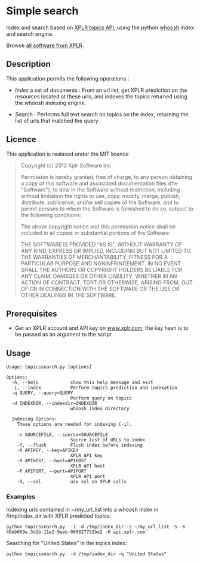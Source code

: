 Simple search
=============

Index and search based on [XPLR topics API](https://xplr.com/developers/), using the python [whoosh](https://bitbucket.org/mchaput/whoosh/wiki/Home) index and search engine.

Browse [all software from XPLR](https://xplr.com/apps).

Description
-----------

This application permits the following operations :

* *Index* a set of documents : From an url list, get XPLR prediction on the resources located at these
urls, and indexes the topics returned using the whoosh indexing engine.

* *Search* : Performs full text search on topics on the index, returning the list of urls
that matched the query

Licence
-------

This application is realased under the MIT licence

> 
> Copyright (c) 2012 Xplr Software Inc
> 
> Permission is hereby granted, free of charge, to any person obtaining a copy of this software and associated documentation files (the "Software"), to deal in the Software without restriction, including without limitation the rights to use, copy, modify, merge, publish, distribute, sublicense, and/or sell copies of the Software, and to permit persons to whom the Software is furnished to do so, subject to the following conditions:
> 
> The above copyright notice and this permission notice shall be included in all copies or substantial portions of the Software.
> 
> THE SOFTWARE IS PROVIDED "AS IS", WITHOUT WARRANTY OF ANY KIND, EXPRESS OR IMPLIED, INCLUDING BUT NOT LIMITED TO THE WARRANTIES OF MERCHANTABILITY, FITNESS FOR A PARTICULAR PURPOSE AND NONINFRINGEMENT. IN NO EVENT SHALL THE AUTHORS OR COPYRIGHT HOLDERS BE LIABLE FOR ANY CLAIM, DAMAGES OR OTHER LIABILITY, WHETHER IN AN ACTION OF CONTRACT, TORT OR OTHERWISE, ARISING FROM, OUT OF OR IN CONNECTION WITH THE SOFTWARE OR THE USE OR OTHER DEALINGS IN THE SOFTWARE.
> 


Prerequisites
-------------

- Get an XPLR account and API key on www.xplr.com, the key hash is to be passed as an argument to the script


Usage
-----

    Usage: topicssearch.py [options] 
    
    Options:
      -h, --help            show this help message and exit
      -i, --index           Perform topics prediction and indexation
      -q QUERY, --query=QUERY
                            Perform query on topics
      -d INDEXDIR, --indexdir=INDEXDIR
                            whoosh index directory
    
      Indexing Options:
        These options are needed for indexing (-i).
    
        -s SOURCEFILE, --source=SOURCEFILE
                            Source list of URLs to index
        -f, --flush         Flush index before indexing
        -K APIKEY, --key=APIKEY
                            XPLR API key
        -H APIHOST, --host=APIHOST
                            XPLR API host
        -P APIPORT, --port=APIPORT
                            XPLR API port
        -S, --ssl           use ssl on XPLR calls



### Examples

Indexing urls contained in ~/my_url_list into a whoosh index in /tmp/index_dir with XPLR predicted topics: 

    python topicssearch.py  -i -d /tmp/index_dir -s ~/my_url_list -S -K 46eb069e-3d2b-11e2-9eeb-080027752be2 -H api.xplr.com

Searching for "United States" in the topics index:

    python topicssearch.py  -d /tmp/index_dir -q "United States"